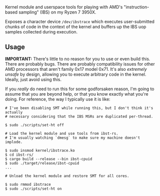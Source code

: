 Kernel module and userspace tools for playing with AMD's "instruction-based 
sampling" (IBS) on my Ryzen 7 3950X.

Exposes a character device `/dev/ibstrace` which executes user-submitted chunks
of code in the context of the kernel and buffers up the IBS uop samples 
collected during execution.

## Usage

**IMPORTANT:** There's little to no reason for you to use or even build this.
There are probably bugs. There are probably compatibility issues for other
AMD processors that aren't family 0x17 model 0x71. It's also *extremely unsafe*
by design, allowing you to execute arbitrary code in the kernel. 
Ideally, just avoid using this.

If you *really* do need to run this for some godforsaken reason, I'm going to 
assume that you are beyond help, or that you know exactly what you're doing. 
For reference, the way I typically use it is like:

```
# I've been disabling SMT while running this, but I don't think it's actually
# necessary considering that the IBS MSRs are duplicated per-thread.

$ sudo ./scripts/set-ht off

# Load the kernel module and use tools from ibst-rs.
# I'm usually watching `dmesg` to make sure my machine doesn't implode.

$ sudo insmod kernel/ibstrace.ko
$ cd ibst-rs/  
$ cargo build --release --bin ibst-cpuid
$ sudo ./target/release/ibst-cpuid
...

# Unload the kernel module and restore SMT for all cores.

$ sudo rmmod ibstrace
$ sudo ./scripts/set-ht on
```

